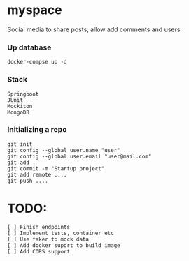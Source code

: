 # myspace
Social media to share posts, allow add comments and users.

### Up database

```
docker-compse up -d
```

### Stack
```
Springboot
JUnit
Mockiton
MongoDB
```

### Initializing a repo

```
git init
git config --global user.name "user"
git config --global user.email "user@mail.com"
git add .
git commit -m "Startup project"
git add remote ....
git push ....
```

# TODO:
```
[ ] Finish endpoints
[ ] Implement tests, container etc
[ ] Use faker to mock data
[ ] Add docker suport to build image
[ ] Add CORS support
```